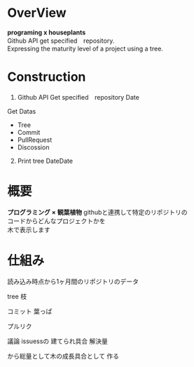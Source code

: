 # OverView

**programing x houseplants**  
Github API get specified　repository.  
Expressing the maturity level of a project using a tree.  


# Construction
1. Github API Get specified　repository Date  

Get Datas  
 - Tree
 - Commit
 - PullRequest
 - Discossion


2. Print tree
DateDate



# 概要

**プログラミング × 観葉植物**
githubと連携して特定のリポジトリの  
コードからどんなプロジェクトかを  
木で表示します  


# 仕組み
読み込み時点から1ヶ月間のリポジトリのデータ

tree 
    枝


コミット
    葉っぱ

プルリク



議論
issuessの
    建てられ具合
    解決量


から総量として木の成長具合として
作る